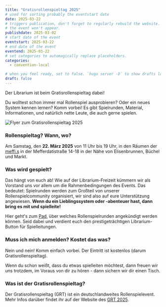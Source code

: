 ```yaml
---
title: "Gratisrollenspieltag 2025"
# used for sorting probably the eventstart date
date: 2025-03-22
# triggers publication, don't forget to regularly rebuild the website. Must be set if `date` is in the future or else 
# the event won't appear.
publishdate: 2025-03-02
# start date of the event
eventstart: 2025-03-22
# end date of the event
eventend: 2025-03-22
# set categories to automagically replace placeholders.
categories:
  - convention-local

# when you feel ready, set to false. `hugo server -D` to show drafts locally.
draft: false
---
```

Der Librarium ist beim Gratisrollenspieltag dabei!

Du wolltest schon immer mal Rollenspiel ausprobieren? Oder ein neues System kennen lernen? Komm vorbei! Es gibt Spielrunden, Material, Informationen, und natürlich nette Leute, die auch gerne spielen.

![Flyer zum Gratisrollenspieltag 2025](/img/gratisrollenspieltag2025_flyer.jpeg)

### Rollenspieltag? Wann, wo?
Am Samstag, den **22. März 2025** von 11 Uhr bis 19 Uhr, in den Räumen der [meffi.s](https://www.meffis.org/die-4-raumeinheiten/) in der Mefferdatistraße 14-18 in der Nähe von Elisenbrunnen, Büchel und Markt.

### Was wird gespielt?
Das hängt von euch ab! Wie auf der Librarium-Freizeit kümmern wir als Vorstand uns vor allem um die Rahmenbedingungen des Events. Das bedeutet: Spielrunden werden zum Großteil von unserer Rollenspielcommunity organisiert, 
wir sind also auf eure Unterstützung angewiesen. **Wenn du ein Lieblingssystem oder -abenteuer hast, dann bring es mit und spielleite!** 

Hier geht's zum [Pad](https://etherpad.fachschaften.rwth-aachen.de/p/Gratisrollenspieltag-2025), über welches Rollenspielrunden  angekündigt werden können. Seid dabei und verdient euch den prestigeträchtigen Librarium-Button für Spielleitungen.

### Muss ich mich anmelden? Kostet das was?
Nein und nein! Komm einfach vorbei. Der Eintritt ist kostenlos (darum Gratisrollenspieltag).

Wenn du schon weißt, dass du etwas spielleiten möchtest, dann freuen wir uns trotzdem, im Voraus von dir zu hören - dann sichern wir dir einen Tisch.

### Was ist der Gratisrollenspieltag?
Der Gratisrollenspieltag (GRT) ist ein deutschlandweites Rollenspielevent. Mehr Infos darüber findet ihr auf der Website des [GRT 2025](https://gratisrollenspieltag.de/).
